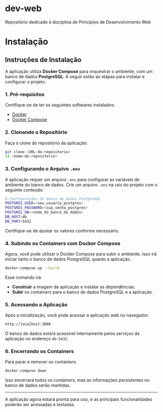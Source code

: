 # dev-web
Repositório dedicado à disciplina de Princípios de Desenvolvimento Web

# Instalação

## Instruções de Instalação

A aplicação utiliza **Docker Compose** para orquestrar o ambiente, com um banco de dados **PostgreSQL**. A seguir estão as etapas para instalar e configurar o projeto.

### 1. Pré-requisitos

Certifique-se de ter os seguintes softwares instalados:

- [Docker](https://docs.docker.com/get-docker/)
- [Docker Compose](https://docs.docker.com/compose/install/)

### 2. Clonando o Repositório

Faça o clone do repositório da aplicação:

```bash
git clone <URL-do-repositorio>
cd <nome-do-repositorio>
```

### 3. Configurando o Arquivo `.env`

A aplicação requer um arquivo `.env` para configurar as variáveis de ambiente do banco de dados. Crie um arquivo `.env` na raiz do projeto com o seguinte conteúdo:

```bash
# Configurações do banco de dados PostgreSQL
POSTGRES_USER=<seu_usuario_postgres>
POSTGRES_PASSWORD=<sua_senha_postgres>
POSTGRES_DB=<nome_do_banco_de_dados>
DB_HOST=db
DB_PORT=5432
```

Certifique-se de ajustar os valores conforme necessário.

### 4. Subindo os Containers com Docker Compose

Agora, você pode utilizar o Docker Compose para subir o ambiente. Isso irá iniciar tanto o banco de dados PostgreSQL quanto a aplicação.

```bash
docker-compose up --build
```

Esse comando irá:

- **Construir** a imagem da aplicação e instalar as dependências.
- **Subir** os containers para o banco de dados PostgreSQL e a aplicação.

### 5. Acessando a Aplicação

Após a inicialização, você pode acessar a aplicação web no navegador:

```bash
http://localhost:3000
```

O banco de dados estará acessível internamente pelos serviços da aplicação no endereço `db:5432`.

### 6. Encerrando os Containers

Para parar e remover os containers:

```bash
docker-compose down
```

Isso encerrará todos os containers, mas as informações persistentes no banco de dados serão mantidas.

---

A aplicação agora estará pronta para uso, e as principais funcionalidades poderão ser acessadas e testadas.
